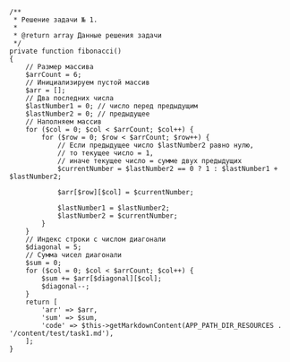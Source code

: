     /**
     * Решение задачи № 1.
     *
     * @return array Данные решения задачи
     */
    private function fibonacci()
    {
        // Размер массива
        $arrCount = 6;
        // Инициализируем пустой массив
        $arr = [];
        // Два последних числа
        $lastNumber1 = 0; // число перед предыдущим
        $lastNumber2 = 0; // предыдущее
        // Наполняем массив
        for ($col = 0; $col < $arrCount; $col++) {
            for ($row = 0; $row < $arrCount; $row++) {
                // Если предыдущее число $lastNumber2 равно нулю,
                // то текущее число = 1,
                // иначе текущее число = сумме двух предыдущих
                $currentNumber = $lastNumber2 == 0 ? 1 : $lastNumber1 + $lastNumber2;

                $arr[$row][$col] = $currentNumber;

                $lastNumber1 = $lastNumber2;
                $lastNumber2 = $currentNumber;
            }
        }
        // Индекс строки с числом диагонали
        $diagonal = 5;
        // Сумма чисел диагонали
        $sum = 0;
        for ($col = 0; $col < $arrCount; $col++) {
            $sum += $arr[$diagonal][$col];
            $diagonal--;
        }
        return [
            'arr' => $arr,
            'sum' => $sum,
            'code' => $this->getMarkdownContent(APP_PATH_DIR_RESOURCES . '/content/test/task1.md'),
        ];
    }